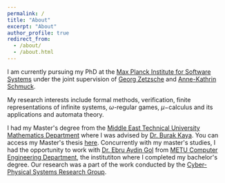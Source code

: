 ```yaml
---
permalink: /
title: "About"
excerpt: "About"
author_profile: true
redirect_from: 
  - /about/
  - /about.html
---
```


I am currently pursuing my PhD at the [Max Planck Institute for Software Systems](https://www.mpi-sws.org/) under the joint supervision of [Georg Zetzsche](http://zetzsche.xyz) and [Anne-Kathrin Schmuck](https://wp.mpi-sws.org/akschmuck/). 

My research interests include formal methods, verification, finite representations of infinite systems, $\omega$-regular games, $\mu-$calculus and its applications and automata theory.

I had my Master's degree from the [Middle East Technical University](https://www.metu.edu.tr) [Mathematics Department](https://math.metu.edu.tr) where I was advised by [Dr. Burak Kaya](https://blog.metu.edu.tr/burakk/). You can access my Master's thesis [here](https://open.metu.edu.tr/bitstream/handle/11511/89646/12625986.pdf). Concurrently with my master's studies, I had the opportunity to work with [Dr. Ebru Aydin Gol](https://cps.ceng.metu.edu.tr/people/ebru-aydin-gol/) from [METU Computer Engineering Department](https://ceng.metu.edu.tr), the institutiton where I completed my bachelor's degree. Our research was a part of the work conducted by the [Cyber-Physical Systems Research Group](https://cps.ceng.metu.edu.tr). 

